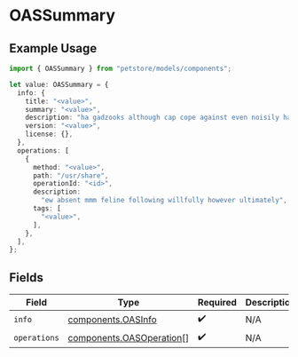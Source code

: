 # OASSummary

## Example Usage

```typescript
import { OASSummary } from "petstore/models/components";

let value: OASSummary = {
  info: {
    title: "<value>",
    summary: "<value>",
    description: "ha gadzooks although cap cope against even noisily harangue",
    version: "<value>",
    license: {},
  },
  operations: [
    {
      method: "<value>",
      path: "/usr/share",
      operationId: "<id>",
      description:
        "ew absent mmm feline following willfully however ultimately",
      tags: [
        "<value>",
      ],
    },
  ],
};
```

## Fields

| Field                                                                | Type                                                                 | Required                                                             | Description                                                          |
| -------------------------------------------------------------------- | -------------------------------------------------------------------- | -------------------------------------------------------------------- | -------------------------------------------------------------------- |
| `info`                                                               | [components.OASInfo](../../models/components/oasinfo.md)             | :heavy_check_mark:                                                   | N/A                                                                  |
| `operations`                                                         | [components.OASOperation](../../models/components/oasoperation.md)[] | :heavy_check_mark:                                                   | N/A                                                                  |